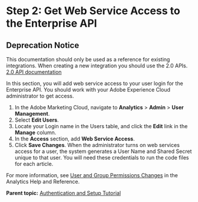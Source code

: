 # Step 2: Get Web Service Access to the Enterprise API

## Deprecation Notice

This documentation should only be used as a reference for existing integrations. When creating a new integration you should use the 2.0 APIs. [2.0 API documentation](/analytics-apis/docs/2.0/)


In this section, you will add web service access to your user login for the Enterprise API. You should work with your Adobe Experience Cloud administrator to get access.

1.  In the Adobe Marketing Cloud, navigate to **Analytics** \> **Admin** \> **User Management**.
2.  Select **Edit Users**.
3.  Locate your Login name in the Users table, and click the **Edit** link in the **Manage** column.
4.  In the **Access** section, add **Web Service Access**.
5.  Click **Save Changes**. When the administrator turns on web services access for a user, the system generates a User Name and Shared Secret unique to that user. You will need these credentials to run the code files for each article.

For more information, see [User and Group Permissions Changes](https://marketing.adobe.com/resources/help/en_US/reference/permissions-changes.html) in the Analytics Help and Reference.

**Parent topic:** [Authentication and Setup Tutorial](c_Authentication_and_Setup.md)
